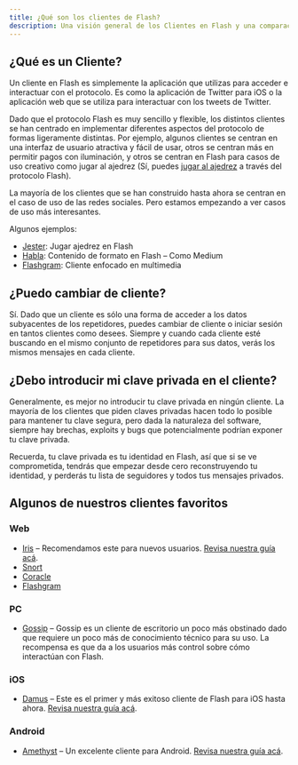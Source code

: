 ```yaml
---
title: ¿Qué son los clientes de Flash?
description: Una visión general de los Clientes en Flash y una comparación de algunos de nuestros favoritos.
---
```


## ¿Qué es un Cliente?

Un cliente en Flash es simplemente la aplicación que utilizas para acceder e interactuar con el protocolo. Es como la aplicación de Twitter para iOS o la aplicación web que se utiliza para interactuar con los tweets de Twitter.

Dado que el protocolo Flash es muy sencillo y flexible, los distintos clientes se han centrado en implementar diferentes aspectos del protocolo de formas ligeramente distintas. Por ejemplo, algunos clientes se centran en una interfaz de usuario atractiva y fácil de usar, otros se centran más en permitir pagos con iluminación, y otros se centran en Flash para casos de uso creativo como jugar al ajedrez (Sí, puedes [jugar al ajedrez](https://jesterui.github.io/) a través del protocolo Flash).

La mayoría de los clientes que se han construido hasta ahora se centran en el caso de uso de las redes sociales. Pero estamos empezando a ver casos de uso más interesantes.

Algunos ejemplos:

-   [Jester](https://jesterui.github.io/): Jugar ajedrez en Flash
-   [Habla](https://habla.news/): Contenido de formato en Flash – Como Medium
-   [Flashgram](https://flashgram.co/): Cliente enfocado en multimedia

## ¿Puedo cambiar de cliente?

Sí. Dado que un cliente es sólo una forma de acceder a los datos subyacentes de los repetidores, puedes cambiar de cliente o iniciar sesión en tantos clientes como desees. Siempre y cuando cada cliente esté buscando en el mismo conjunto de repetidores para sus datos, verás los mismos mensajes en cada cliente.

## ¿Debo introducir mi clave privada en el cliente?

Generalmente, es mejor no introducir tu clave privada en ningún cliente. La mayoría de los clientes que piden claves privadas hacen todo lo posible para mantener tu clave segura, pero dada la naturaleza del software, siempre hay brechas, exploits y bugs que potencialmente podrían exponer tu clave privada.

Recuerda, tu clave privada es tu identidad en Flash, así que si se ve comprometida, tendrás que empezar desde cero reconstruyendo tu identidad, y perderás tu lista de seguidores y todos tus mensajes privados.

## Algunos de nuestros clientes favoritos

### Web

-   [Iris](https://iris.to) – Recomendamos este para nuevos usuarios. [Revisa nuestra guía acá](/es/guides/iris).
-   [Snort](https://snort.social/)
-   [Coracle](https://coracle.social/)
-   [Flashgram](https://flashgram.co/)

### PC

-   [Gossip](https://www.github.com/mikedilger/gossip) – Gossip es un cliente de escritorio un poco más obstinado dado que requiere un poco más de conocimiento técnico para su uso. La recompensa es que da a los usuarios más control sobre cómo interactúan con Flash.

### iOS

-   [Damus](https://apps.apple.com/app/damus/id1628663131) – Este es el primer y más exitoso cliente de Flash para iOS hasta ahora. [Revisa nuestra guía acá](/es/guides/damus).

### Android

-   [Amethyst](https://play.google.com/store/apps/details?id=com.vitorpamplona.amethyst) – Un excelente cliente para Android. [Revisa nuestra guía acá](/es/guides/amethyst).
